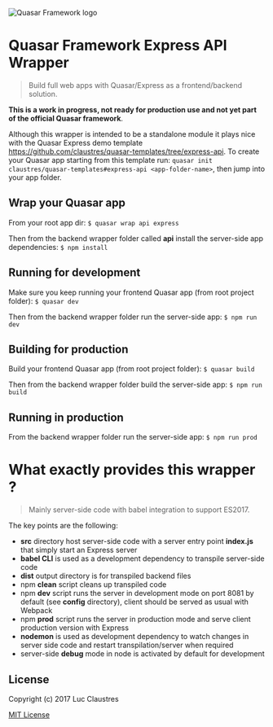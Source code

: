 ![Quasar Framework logo](http://quasar-framework.org/images/logo/xxhdpi.png)

# Quasar Framework Express API Wrapper
> Build full web apps with Quasar/Express as a frontend/backend solution.

**This is a work in progress, not ready for production use and not yet part of the official Quasar framework**.

Although this wrapper is intended to be a standalone module it plays nice with the Quasar Express demo template https://github.com/claustres/quasar-templates/tree/express-api. To create your Quasar app starting from this template run: `quasar init claustres/quasar-templates#express-api <app-folder-name>`, then jump into your app folder.

## Wrap your Quasar app
From your root app dir: `$ quasar wrap api express`

Then from the backend wrapper folder called **api** install the server-side app dependencies: `$ npm install`

## Running for development
Make sure you keep running your frontend Quasar app (from root project folder): `$ quasar dev`

Then from the backend wrapper folder run the server-side app: `$ npm run dev`

## Building for production
Build your frontend Quasar app (from root project folder): `$ quasar build`

Then from the backend wrapper folder build the server-side app: `$ npm run build`

## Running in production
From the backend wrapper folder run the server-side app: `$ npm run prod`

# What exactly provides this wrapper ?
> Mainly server-side code with babel integration to support ES2017.

The key points are the following:
- **src** directory host server-side code with a server entry point **index.js** that simply start an Express server
- **babel CLI** is used as a development dependency to transpile server-side code
- **dist** output directory is for transpiled backend files
- npm **clean** script cleans up transpiled code
- npm **dev** script runs the server in development mode on port 8081 by default (see **config** directory), client should be served as usual with Webpack
- npm **prod** script runs the server in production mode and serve client production version with Express
- **nodemon** is used as development dependency to watch changes in server side code and restart transpilation/server when required
- server-side **debug** mode in node is activated by default for development

## License

Copyright (c) 2017 Luc Claustres

[MIT License](http://en.wikipedia.org/wiki/MIT_License)
